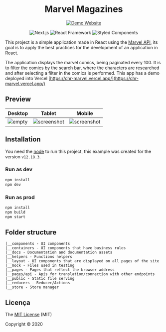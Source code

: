 <h1 align="center">Marvel Magazines</h1>
<div align="center">

[![Demo Website](https://img.shields.io/static/v1?label=vercel&message=Demo&color=000000&style=for-the-badge&logo=vercel)](https://chr-marvel.vercel.app/)
</div>
<div align="center">

![Next.js](https://img.shields.io/static/v1?label=Next.js&message=framework&color=000000&style=for-the-badge&logo=Next.js)
![React Framework](https://img.shields.io/static/v1?label=react&message=framework&color=61DAFB&style=for-the-badge&logo=REACT)
![Styled Components](https://img.shields.io/static/v1?label=styled-component&message=Framework&color=DB7093&style=for-the-badge&logo=styled-components)
</div>

This project is a simple application made in React using the [Marvel API](https://developer.marvel.com/), its goal is to apply the best practices for the development of an application in React.

The application displays the marvel comics, being paginated every 100. It is to filter the comics by the search bar, where the characters are researched and after selecting a filter in the comics is performed. This app has a demo deployed into Vercel [https://chr-marvel.vercel.app/](https://chr-marvel.vercel.app/)

## Preview

| Desktop                   | Tablet                           | Mobile                           |
| ------------------------- | -------------------------------- | -------------------------------- |
| ![empty](./docs/Desk.gif) | ![screenshot](./docs/Tablet.gif) | ![screenshot](./docs/Mobile.gif) |

## Installation

You need the [node](https://nodejs.org/en/download/) to run this project, this example was created for the version `v12.18.3`.

### Run as dev

```bash
npm install
npm dev
```

### Run as prod

```bash
npm install
npm build
npm start
```

## Folder structure

```
|__components - UI components
|__containers - UI components that have business rules
|__docs - Documentation and documentation assets
|__helpers - Functions helpers
|__layout - UI components that are displayed on all pages of the site
|__mock - Files used in testing
|__pages - Pages that reflect the browser address
|__pages/api - Apis for translation/connection with other endpoints
|__public - Static file serving
|__reducers - Reducer/Actions
|__store - Store manager
```

## Licença

The [MIT License]() (MIT)

Copyright :copyright: 2020
